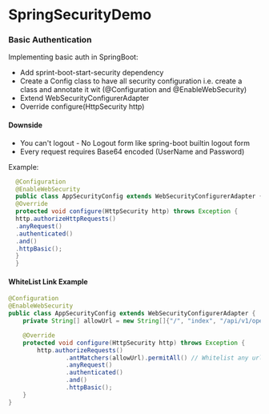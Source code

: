 # SpringSecurityDemo

### Basic Authentication

Implementing basic auth in SpringBoot:
- Add sprint-boot-start-security dependency
- Create a Config class to have all security configuration i.e. create a class and annotate it wit (@Configuration and @EnableWebSecurity)
- Extend WebSecurityConfigurerAdapter
- Override configure(HttpSecurity http)

#### Downside 
- You can't logout - No Logout form like spring-boot builtin logout form
- Every request requires Base64 encoded (UserName and Password)

Example:
```java
  @Configuration
  @EnableWebSecurity
  public class AppSecurityConfig extends WebSecurityConfigurerAdapter {
  @Override
  protected void configure(HttpSecurity http) throws Exception {
  http.authorizeHttpRequests()
  .anyRequest()
  .authenticated()
  .and()
  .httpBasic();
  }
  }
```
#### WhiteList Link Example
```java
@Configuration
@EnableWebSecurity
public class AppSecurityConfig extends WebSecurityConfigurerAdapter {
    private String[] allowUrl = new String[]{"/", "index", "/api/v1/open/*"};

    @Override
    protected void configure(HttpSecurity http) throws Exception {
        http.authorizeRequests()
                .antMatchers(allowUrl).permitAll() // Whitelist any url with open and Home i.e. / or index.html
                .anyRequest()
                .authenticated()
                .and()
                .httpBasic();
    }
}
```